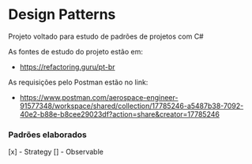 # Design Patterns

Projeto voltado para estudo de padrões de projetos com C#

As fontes de estudo do projeto estão em:
- https://refactoring.guru/pt-br

As requisições pelo Postman estão no link:
- https://www.postman.com/aerospace-engineer-91577348/workspace/shared/collection/17785246-a5487b38-7092-40e2-b88e-b8cee29023df?action=share&creator=17785246

### Padrões elaborados

[x] - Strategy
[] - Observable

